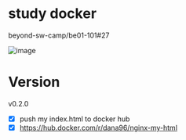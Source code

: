 # study docker
beyond-sw-camp/be01-101#27

![image](https://github.com/dana096/docker-nginx-dana96/assets/145534055/932768fc-9de7-4001-ba28-11575c2689f7)


# Version
v0.2.0
- [x] push my index.html to docker hub
- [x] https://hub.docker.com/r/dana96/nginx-my-html
